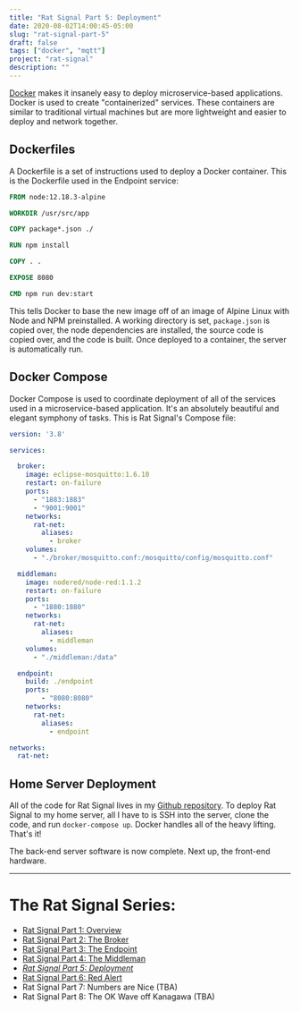 ```yaml
---
title: "Rat Signal Part 5: Deployment"
date: 2020-08-02T14:00:45-05:00
slug: "rat-signal-part-5"
draft: false
tags: ["docker", "mqtt"]
project: "rat-signal"
description: ""
---
```


[Docker](https://www.docker.com/) makes it insanely easy to deploy microservice-based applications.
Docker is used to create "containerized" services. These containers are similar to traditional
virtual machines but are more lightweight and easier to deploy and network together.

## Dockerfiles

A Dockerfile is a set of instructions used to deploy a Docker container. This is the Dockerfile
used in the Endpoint service:

```dockerfile
FROM node:12.18.3-alpine

WORKDIR /usr/src/app

COPY package*.json ./

RUN npm install

COPY . .

EXPOSE 8080

CMD npm run dev:start
```
This tells Docker to base the new image off of an image of Alpine Linux with Node and NPM preinstalled.
A working directory is set, `package.json` is copied over, the node dependencies are installed, the source
code is copied over, and the code is built. Once deployed to a container, the server is automatically run.

## Docker Compose

Docker Compose is used to coordinate deployment of all of the services used in a microservice-based 
application. It's an absolutely beautiful and elegant symphony of tasks. This is Rat Signal's Compose file:

```yaml
version: '3.8'

services:

  broker:
    image: eclipse-mosquitto:1.6.10
    restart: on-failure
    ports:
      - "1883:1883"
      - "9001:9001"
    networks:
      rat-net:
        aliases:
          - broker
    volumes:
      - "./broker/mosquitto.conf:/mosquitto/config/mosquitto.conf"

  middleman:
    image: nodered/node-red:1.1.2
    restart: on-failure
    ports:
      - "1880:1880"
    networks:
      rat-net:
        aliases:
          - middleman
    volumes:
      - "./middleman:/data"

  endpoint:
    build: ./endpoint
    ports: 
        - "8080:8080"
    networks:
      rat-net:
        aliases:
          - endpoint

networks:
  rat-net:
```

## Home Server Deployment

All of the code for Rat Signal lives in my [Github repository](https://github.com/bruthaearl/rat-signal).
To deploy Rat Signal to my home server, all I have to is SSH into the server, clone the code, and run
`docker-compose up`. Docker handles all of the heavy lifting. That's it!

The back-end server software is now complete. Next up, the front-end hardware.

---

# The Rat Signal Series:

- [Rat Signal Part 1: Overview](/notes/rat-signal-part-1)
- [Rat Signal Part 2: The Broker](/notes/rat-signal-part-2)
- [Rat Signal Part 3: The Endpoint](/notes/rat-signal-part-3)
- [Rat Signal Part 4: The Middleman](/notes/rat-signal-part-4)
- *[Rat Signal Part 5: Deployment](/notes/rat-signal-part-5)*
- [Rat Signal Part 6: Red Alert](/notes/rat-signal-part-6)
- Rat Signal Part 7: Numbers are Nice (TBA)
- Rat Signal Part 8: The OK Wave off Kanagawa (TBA)